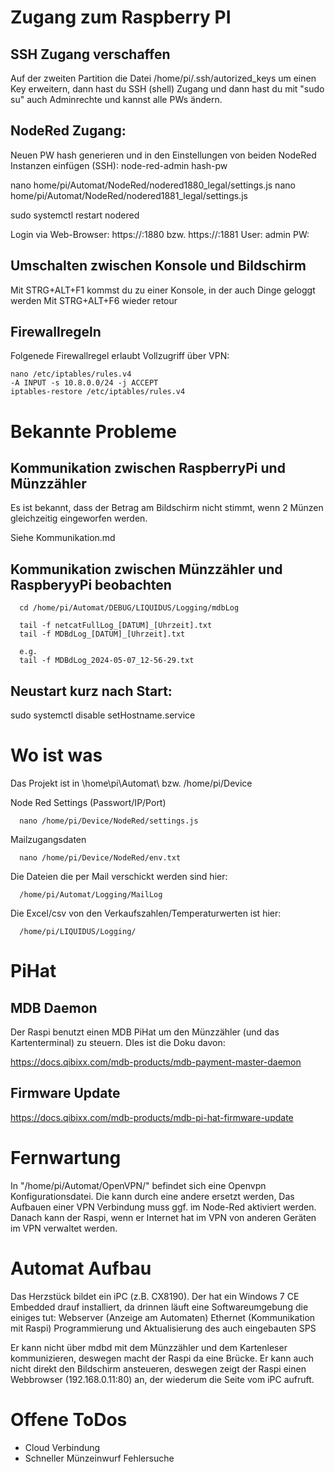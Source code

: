 # Zugang zum Raspberry PI
## SSH Zugang verschaffen

Auf der zweiten Partition die Datei /home/pi/.ssh/autorized_keys um einen Key erweitern, dann hast du SSH (shell) Zugang und dann hast du mit "sudo su" auch Adminrechte und kannst alle PWs ändern.

## NodeRed Zugang:
Neuen PW hash generieren und in den Einstellungen von beiden NodeRed Instanzen einfügen (SSH):
   node-red-admin hash-pw

   nano home/pi/Automat/NodeRed/nodered1880_legal/settings.js
   nano home/pi/Automat/NodeRed/nodered1881_legal/settings.js

   sudo systemctl restart nodered

Login via Web-Browser:
   https://<IP des Automaten>:1880 bzw. https://<IP des Automaten>:1881
   User: admin
   PW: <pw>

## Umschalten zwischen Konsole und Bildschirm
Mit STRG+ALT+F1 kommst du zu einer Konsole, in der auch Dinge geloggt werden
Mit STRG+ALT+F6 wieder retour

## Firewallregeln
Folgenede Firewallregel erlaubt Vollzugriff über VPN:

    nano /etc/iptables/rules.v4
    -A INPUT -s 10.8.0.0/24 -j ACCEPT
    iptables-restore /etc/iptables/rules.v4

# Bekannte Probleme
## Kommunikation zwischen RaspberryPi und Münzzähler
Es ist bekannt, dass der Betrag am Bildschirm nicht stimmt, wenn 2 Münzen gleichzeitig eingeworfen werden. 

Siehe Kommunikation.md

## Kommunikation zwischen Münzzähler und RaspberyyPi beobachten
      cd /home/pi/Automat/DEBUG/LIQUIDUS/Logging/mdbLog

      tail -f netcatFullLog_[DATUM]_[Uhrzeit].txt
      tail -f MDBdLog_[DATUM]_[Uhrzeit].txt

      e.g.
      tail -f MDBdLog_2024-05-07_12-56-29.txt

## Neustart kurz nach Start:
sudo systemctl disable setHostname.service

# Wo ist was
Das Projekt ist in \home\pi\Automat\ bzw. /home/pi/Device

Node Red Settings (Passwort/IP/Port)

      nano /home/pi/Device/NodeRed/settings.js

Mailzugangsdaten

      nano /home/pi/Device/NodeRed/env.txt

Die Dateien die per Mail verschickt werden sind hier:
      
      /home/pi/Automat/Logging/MailLog

Die Excel/csv von den Verkaufszahlen/Temperaturwerten ist hier:

      /home/pi/LIQUIDUS/Logging/

# PiHat

## MDB Daemon 
Der Raspi benutzt einen MDB PiHat um den Münzzähler (und das Kartenterminal) zu steuern. DIes ist die Doku davon:

https://docs.qibixx.com/mdb-products/mdb-payment-master-daemon

## Firmware Update
https://docs.qibixx.com/mdb-products/mdb-pi-hat-firmware-update

# Fernwartung

In "/home/pi/Automat/OpenVPN/" befindet sich eine Openvpn Konfigurationsdatei. Die kann durch eine andere ersetzt werden, Das Aufbauen einer VPN Verbindung muss ggf. im Node-Red aktiviert werden. Danach kann der Raspi, wenn er Internet hat im VPN von anderen Geräten im VPN verwaltet werden.

# Automat Aufbau

Das Herzstück bildet ein iPC (z.B. CX8190). Der hat ein Windows 7 CE Embedded drauf installiert, da drinnen läuft eine Softwareumgebung die einiges tut:
Webserver (Anzeige am Automaten)
Ethernet (Kommunikation mit Raspi)
Programmierung und Aktualisierung des auch eingebauten SPS

Er kann nicht über mdbd mit dem Münzzähler und dem Kartenleser kommunizieren, deswegen macht der Raspi da eine Brücke. Er kann auch nicht direkt den Bildschirm ansteueren, deswegen zeigt der Raspi einen Webbrowser (192.168.0.11:80) an, der wiederum die Seite vom iPC aufruft.



# Offene ToDos

 * Cloud Verbindung 
 * Schneller Münzeinwurf Fehlersuche
